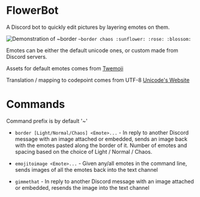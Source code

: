 # FlowerBot
A Discord bot to quickly edit pictures by layering emotes on them.

![Demonstration of ~border](https://i.imgur.com/LZlNFMZ.png)
`~border chaos :sunflower: :rose: :blossom:`

Emotes can be either the default unicode ones, or custom made from Discord servers.

Assets for default emotes comes from [Twemoji](https://github.com/twitter/twemoji) 

Translation / mapping to codepoint comes from UTF-8 [Unicode's Website](https://unicode.org/Public/emoji/13.1/emoji-test.txt)

# Commands
Command prefix is by default '~'

* `border [Light/Normal/Chaos] <Emote>...` - In reply to another Discord message with an image attached or embedded, sends an image back with the emotes pasted along the border of it. Number of emotes and spacing based on the choice of Light / Normal / Chaos.

* `emojitoimage <Emote>...` - Given any/all emotes in the command line, sends images of all the emotes back into the text channel

* `gimmethat` - In reply to another Discord message with an image attached or embedded, resends the image into the text channel
